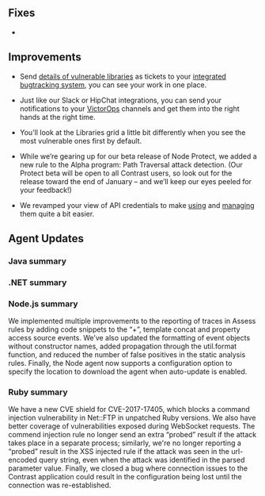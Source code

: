 <!--
title: "Contrast 3.4.7 - December 2017"
description: "Contrast 3.4.7 December 2017"
tags: "3.4.7 December Release Notes"
-->


## Fixes

*  
 
## Improvements 

* Send [details of vulnerable libraries](user-libraries.html#manage-lib) as tickets to your [integrated bugtracking system](admin-orgintegrations.html#bugtracker), you can see your work in one place.
 
* Just like our Slack or HipChat integrations, you can send your notifications to your [VictorOps](admin-orgintegrations.html#victorops) channels and get them into the right hands at the right time.

* You'll look at the Libraries grid a little bit differently when you see the most vulnerable ones first by default. 

* While we’re gearing up for our beta release of Node Protect, we added a new rule to the Alpha program: Path Traversal attack detection. (Our Protect beta will be open to all Contrast users, so look out for the release toward the end of January – and we’ll keep our eyes peeled for your feedback!)

* We revamped your view of API credentials to make [using](user-account.html#profile) and [managing](admin-orgsettings.html#apikey) them quite a bit easier. 
 
## Agent Updates

### Java summary 


### .NET summary 


### Node.js summary 

We implemented multiple improvements to the reporting of traces in Assess rules by adding code snippets to the “+”, template concat and property access source events. We’ve also updated the formatting of event objects without constructor names, added propagation through the util.format function, and reduced the number of false positives in the static analysis rules. Finally, the Node agent now supports a configuration option to specify the location to download the agent when auto-update is enabled.

### Ruby summary 

We have a new CVE shield for CVE-2017-17405, which blocks a command injection vulnerability in Net::FTP in unpatched Ruby versions. We also have better coverage of vulnerabilities exposed during WebSocket requests. The commend injection rule no longer send an extra “probed” result if the attack takes place in a separate process; similarly, we're no longer reporting a “probed” result in the XSS injected rule if the attack was seen in the url-encoded query string, even when the attack was identified in the parsed parameter value. Finally, we closed a bug where connection issues to the Contrast application could result in the configuration being lost until the connection was re-established.




